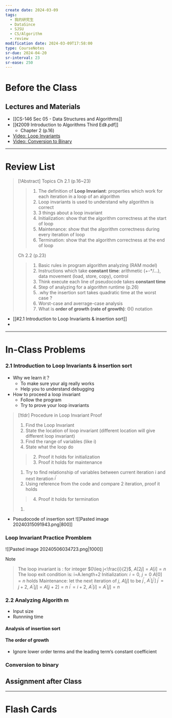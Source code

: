 ```yaml
---
create date: 2024-03-09
tags:
  - 我的研究生
  - DataSince
  - SJSU
  - CS/Algorithm
  - review
modification date: 2024-03-09T17:58:00
type: CourseNotes
sr-due: 2024-04-20
sr-interval: 23
sr-ease: 250
---
```

# Before the Class
## Lectures and Materials
- [[CS-146 Sec 05 - Data Structures and Algorithms]]
- [[《2009 Introduction to Algorithms Third Ed》.pdf]] 
	- Chapter 2 (p.16)
- [Video: Loop Invariants](https://www.youtube.com/watch?v=3YP6NP1_tF0)
- [Video: Conversion to Binary](https://www.youtube.com/watch?v=K_zZZ_cgJF8)
---
# Review List
>[!Abstract] Topics
>Ch 2.1 (p.16~23)
>>1. The definition of **Loop Invariant**: properties which work for each iteration in a loop of an algorithm
>>2. Loop invariants is used to understand why algorithm is correct
>>3. 3 things about a loop invariant
>>	1. Initialization: show that the algorithm correctness at the start of loop 
>>	2. Maintenance: show that the algorithm correctness during every iteration of loop
>>	3. Termination: show that the algorithm correctness at the end of loop
>
>Ch 2.2 (p.23)
>>1. Basic rules in program algorithm analyzing (RAM model)
>>	1. Instructions which take **constant time**: arithmetic (+-*/...), data movement (load, store, copy), control 
>>	2. Think execute each line of pseudocode takes **constant time**
>>2. Step of analyzing for a algorithm runtime (p.26)
>>	1. .why the insertion sort takes quadratic time at the worst case ?
>>	2. Worst-case and averrage-case analysis
>>3. What is **order of growth (rate of growth)**: Θ() notation

- [[#2.1 Introduction to Loop Invariants & insertion sort]]
- 
---
# In-Class Problems
### 2.1 Introduction to Loop Invariants & insertion sort
- Why we learn it？
	- To make sure your alg really works
	- Help you to understand debugging
- How to proceed a loop invariant
	- Follow the program
	- Try to prove your loop invariants
>[!tldr] Procedure in Loop Invariant Proof
>1. Find the Loop Invariant 
>	1. State the location of loop invariant (different location will give different loop invariant)
>	2. Find the range of variables (like i)
>	3. State what the loop do
>>2. Proof it holds for initialization
>>3. Proof it holds for maintenance
>	1. Try to find relationship of variables between current iteration i and next iteration $i^\prime$
>	2. Using reference from the code and compare 2 iteration, proof it holds
>>4. Proof it holds for termination
>	1. 
- Pseudocode of insertion sort
![[Pasted image 20240315091943.png|800]]
### Loop Invariant Practice Promblem
![[Pasted image 20240506034723.png|1000]]
>[!note]
>>The loop invariant is : for integer $0\leq j<\frac{i}{2}$, $A[2j]=A[i]=n$
>>The loop exit condition is: i=A.length+2
>>Initialization: $i=0$, $j=0$ $A[0]=n$ holds
>>Maintenance: 
>>let the next iteration of $j$, $A[j]$ to be $j^\prime$, $A^\prime[j^\prime]$
>> $j^\prime=j+2$, $A^\prime[j]=A[j+2]=n$
>> $i^\prime=i+2$, $A^\prime[i]=A^\prime[j]=n$
>>
### 2.2 Analyzing Algorith m
- Input size
- Runnning time
#### Analysis of insertion sort
#### The order of growth
- Ignore lower order terms and the leading term‘s constant coefficient
### Conversion to binary

## Assignment after Class
---
# Flash Cards